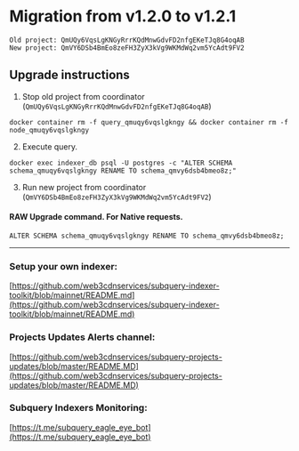# Migration from v1.2.0 to v1.2.1
```
Old project: QmUQy6VqsLgKNGyRrrKQdMnwGdvFD2nfgEKeTJq8G4oqAB
New project: QmVY6DSb4BmEo8zeFH3ZyX3kVg9WKMdWq2vm5YcAdt9FV2
```


## Upgrade instructions
 1) Stop old project from coordinator (`QmUQy6VqsLgKNGyRrrKQdMnwGdvFD2nfgEKeTJq8G4oqAB`)

```
docker container rm -f query_qmuqy6vqslgkngy && docker container rm -f node_qmuqy6vqslgkngy
```

 2) Execute query.

```
docker exec indexer_db psql -U postgres -c "ALTER SCHEMA schema_qmuqy6vqslgkngy RENAME TO schema_qmvy6dsb4bmeo8z;"

```

 3) Run new project from coordinator (`QmVY6DSb4BmEo8zeFH3ZyX3kVg9WKMdWq2vm5YcAdt9FV2`)

#### RAW Upgrade command. For Native requests.
`ALTER SCHEMA schema_qmuqy6vqslgkngy RENAME TO schema_qmvy6dsb4bmeo8z;`


___
### Setup your own indexer:

[https://github.com/web3cdnservices/subquery-indexer-toolkit/blob/mainnet/README.md](https://github.com/web3cdnservices/subquery-indexer-toolkit/blob/mainnet/README.md)

### Projects Updates Alerts channel:

[https://github.com/web3cdnservices/subquery-projects-updates/blob/master/README.MD](https://github.com/web3cdnservices/subquery-projects-updates/blob/master/README.MD)

### Subquery Indexers Monitoring:

[https://t.me/subquery_eagle_eye_bot](https://t.me/subquery_eagle_eye_bot)
